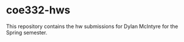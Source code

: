 # coe332-hws

This repository contains the hw submissions for Dylan McIntyre for the Spring semester.
